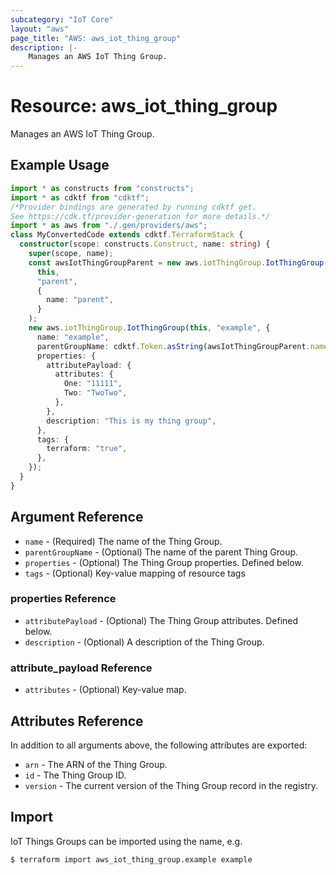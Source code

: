 ```yaml
---
subcategory: "IoT Core"
layout: "aws"
page_title: "AWS: aws_iot_thing_group"
description: |-
    Manages an AWS IoT Thing Group.
---
```


# Resource: aws_iot_thing_group

Manages an AWS IoT Thing Group.

## Example Usage

```typescript
import * as constructs from "constructs";
import * as cdktf from "cdktf";
/*Provider bindings are generated by running cdktf get.
See https://cdk.tf/provider-generation for more details.*/
import * as aws from "./.gen/providers/aws";
class MyConvertedCode extends cdktf.TerraformStack {
  constructor(scope: constructs.Construct, name: string) {
    super(scope, name);
    const awsIotThingGroupParent = new aws.iotThingGroup.IotThingGroup(
      this,
      "parent",
      {
        name: "parent",
      }
    );
    new aws.iotThingGroup.IotThingGroup(this, "example", {
      name: "example",
      parentGroupName: cdktf.Token.asString(awsIotThingGroupParent.name),
      properties: {
        attributePayload: {
          attributes: {
            One: "11111",
            Two: "TwoTwo",
          },
        },
        description: "This is my thing group",
      },
      tags: {
        terraform: "true",
      },
    });
  }
}

```

## Argument Reference

* `name` - (Required) The name of the Thing Group.
* `parentGroupName` - (Optional) The name of the parent Thing Group.
* `properties` - (Optional) The Thing Group properties. Defined below.
* `tags` - (Optional) Key-value mapping of resource tags

### properties Reference

* `attributePayload` - (Optional) The Thing Group attributes. Defined below.
* `description` - (Optional) A description of the Thing Group.

### attribute_payload Reference

* `attributes` - (Optional) Key-value map.

## Attributes Reference

In addition to all arguments above, the following attributes are exported:

* `arn` - The ARN of the Thing Group.
* `id` - The Thing Group ID.
* `version` - The current version of the Thing Group record in the registry.

## Import

IoT Things Groups can be imported using the name, e.g.

```
$ terraform import aws_iot_thing_group.example example
```

<!-- cache-key: cdktf-0.17.0-pre.15 input-e83c95238aec52ba46b57976e9af19677f8bad02745094811302b136414f8d68 -->